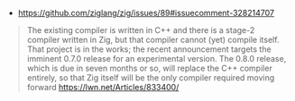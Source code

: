 - https://github.com/ziglang/zig/issues/89#issuecomment-328214707

> The existing compiler is written in C++ and there is a stage-2 compiler written in Zig, but that compiler cannot (yet) compile itself. That project is in the works; the recent announcement targets the imminent 0.7.0 release for an experimental version. The 0.8.0 release, which is due in seven months or so, will replace the C++ compiler entirely, so that Zig itself will be the only compiler required moving forward
> https://lwn.net/Articles/833400/
